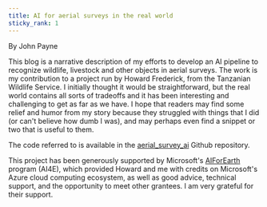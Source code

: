 ```yaml
---
title: AI for aerial surveys in the real world
sticky_rank: 1
---
```


By John Payne

This blog is a narrative description of my efforts to develop an AI pipeline to recognize wildlife, livestock and other objects in aerial surveys.  The work is my contribution to a project run by Howard Frederick, from the Tanzanian Wildlife Service.  I initially thought it would be straightforward, but the real world contains all sorts of tradeoffs and it has been interesting and challenging to get as far as we have.  I hope that readers may find some relief and humor from my story because they struggled with things that I did (or can't believe how dumb I was), and may perhaps even find a snippet or two that is useful to them.  

The code referred to is available in the [aerial_survey_ai](https://github.com/jcpayne/aerial_survey_ai) Github repository.  

This project has been generously supported by Microsoft's [AIForEarth](https://www.microsoft.com/en-us/ai/ai-for-earth) program (AI4E), which provided Howard and me with credits on Microsoft's Azure cloud computing ecosystem, as well as good advice, technical support, and the opportunity to meet other grantees.  I am very grateful for their support.

